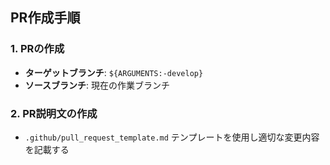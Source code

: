 
## PR作成手順

### 1. PRの作成
- **ターゲットブランチ**: `${ARGUMENTS:-develop}`
- **ソースブランチ**: 現在の作業ブランチ

### 2. PR説明文の作成
- `.github/pull_request_template.md` テンプレートを使用し適切な変更内容を記載する

